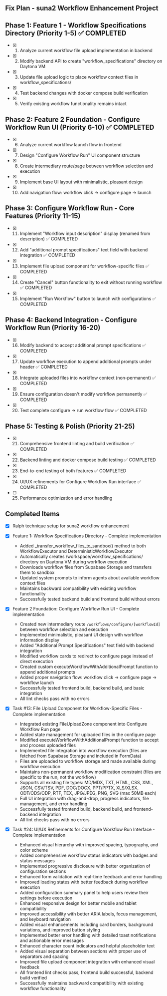 ## Fix Plan - suna2 Workflow Enhancement Project

## Phase 1: Feature 1 - Workflow Specifications Directory (Priority 1-5) ✅ COMPLETED
- [x] 1. Analyze current workflow file upload implementation in backend
- [x] 2. Modify backend API to create "workflow_specifications" directory on Daytona VM
- [x] 3. Update file upload logic to place workflow context files in workflow_specifications/
- [x] 4. Test backend changes with docker compose build verification
- [x] 5. Verify existing workflow functionality remains intact

## Phase 2: Feature 2 Foundation - Configure Workflow Run UI (Priority 6-10) ✅ COMPLETED
- [x] 6. Analyze current workflow launch flow in frontend
- [x] 7. Design "Configure Workflow Run" UI component structure
- [x] 8. Create intermediary route/page between workflow selection and execution
- [x] 9. Implement base UI layout with minimalistic, pleasant design
- [x] 10. Add navigation flow: workflow click → configure page → launch

## Phase 3: Configure Workflow Run - Core Features (Priority 11-15)
- [x] 11. Implement "Workflow input description" display (renamed from description) ✅ COMPLETED
- [x] 12. Add "additional prompt specifications" text field with backend integration ✅ COMPLETED  
- [x] 13. Implement file upload component for workflow-specific files ✅ COMPLETED
- [x] 14. Create "Cancel" button functionality to exit without running workflow ✅ COMPLETED
- [x] 15. Implement "Run Workflow" button to launch with configurations ✅ COMPLETED

## Phase 4: Backend Integration - Configure Workflow Run (Priority 16-20)
- [x] 16. Modify backend to accept additional prompt specifications ✅ COMPLETED
- [x] 17. Update workflow execution to append additional prompts under header ✅ COMPLETED
- [x] 18. Integrate uploaded files into workflow context (non-permanent) ✅ COMPLETED
- [x] 19. Ensure configuration doesn't modify workflow permanently ✅ COMPLETED
- [x] 20. Test complete configure → run workflow flow ✅ COMPLETED

## Phase 5: Testing & Polish (Priority 21-25)
- [x] 21. Comprehensive frontend linting and build verification ✅ COMPLETED
- [x] 22. Backend linting and docker compose build testing ✅ COMPLETED
- [x] 23. End-to-end testing of both features ✅ COMPLETED
- [x] 24. UI/UX refinements for Configure Workflow Run interface ✅ COMPLETED
- [ ] 25. Performance optimization and error handling

## Completed Items
- [x] Ralph technique setup for suna2 workflow enhancement
- [x] Feature 1: Workflow Specifications Directory - Complete implementation
  - Added _transfer_workflow_files_to_sandbox() method to both WorkflowExecutor and DeterministicWorkflowExecutor
  - Automatically creates /workspace/workflow_specifications/ directory on Daytona VM during workflow execution
  - Downloads workflow files from Supabase Storage and transfers them to sandbox
  - Updated system prompts to inform agents about available workflow context files
  - Maintains backward compatibility with existing workflow functionality
  - Successfully tested backend build and frontend build without errors

- [x] Feature 2 Foundation: Configure Workflow Run UI - Complete implementation
  - Created new intermediary route `/workflows/configure/[workflowId]` between workflow selection and execution
  - Implemented minimalistic, pleasant UI design with workflow information display
  - Added "Additional Prompt Specifications" text field with backend integration
  - Modified workflow cards to redirect to configure page instead of direct execution
  - Created custom executeWorkflowWithAdditionalPrompt function to append additional prompts
  - Added proper navigation flow: workflow click → configure page → workflow launch
  - Successfully tested frontend build, backend build, and basic integration
  - All lint checks pass with no errors

- [x] Task #13: File Upload Component for Workflow-Specific Files - Complete implementation
  - Integrated existing FileUploadZone component into Configure Workflow Run page
  - Added state management for uploaded files in the configure page
  - Modified executeWorkflowWithAdditionalPrompt function to accept and process uploaded files
  - Implemented file integration into workflow execution (files are fetched from Supabase Storage and included in FormData)
  - Files are uploaded to workflow storage and made available during workflow execution
  - Maintains non-permanent workflow modification constraint (files are specific to the run, not the workflow)
  - Supports all existing file types: MD/MDX, TXT, HTML, CSS, XML, JSON, CSV/TSV, PDF, DOC/DOCX, PPT/PPTX, XLS/XLSX, ODT/ODS/ODP, RTF, TEX, JPG/JPEG, PNG, SVG (max 50MB each)
  - Full UI integration with drag-and-drop, progress indicators, file management, and error handling
  - Successfully tested frontend build, backend build, and frontend-backend integration
  - All lint checks pass with no errors

- [x] Task #24: UI/UX Refinements for Configure Workflow Run Interface - Complete implementation
  - Enhanced visual hierarchy with improved spacing, typography, and color scheme
  - Added comprehensive workflow status indicators with badges and status messages
  - Implemented progressive disclosure with better organization of configuration sections
  - Enhanced form validation with real-time feedback and error handling
  - Improved loading states with better feedback during workflow execution
  - Added configuration summary panel to help users review their settings before execution
  - Enhanced responsive design for better mobile and tablet compatibility
  - Improved accessibility with better ARIA labels, focus management, and keyboard navigation
  - Added visual enhancements including card borders, background variations, and improved button styling
  - Implemented better error handling with detailed toast notifications and actionable error messages
  - Enhanced character count indicators and helpful placeholder text
  - Added visual separation between sections with proper use of separators and spacing
  - Improved file upload component integration with enhanced visual feedback
  - All frontend lint checks pass, frontend build successful, backend build verified
  - Successfully maintains backward compatibility with existing workflow functionality

